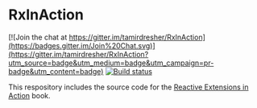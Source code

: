 # RxInAction

[![Join the chat at https://gitter.im/tamirdresher/RxInAction](https://badges.gitter.im/Join%20Chat.svg)](https://gitter.im/tamirdresher/RxInAction?utm_source=badge&utm_medium=badge&utm_campaign=pr-badge&utm_content=badge)
[![Build status](https://ci.appveyor.com/api/projects/status/hshhkn2vlqkh847y?svg=true)](https://ci.appveyor.com/project/tamirdresher/rxinaction)

This respository includes the source code for the [Reactive Extensions in Action](http://manning.com/dresher/)  book.
